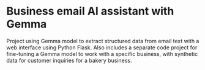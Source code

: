 # Business email AI assistant with Gemma

Project using Gemma model to extract structured data from email text
with a web interface using Python Flask. Also includes a separate code
project for fine-tuning a Gemma model to work with a specific business,
with synthetic data for customer inquiries for a bakery business.